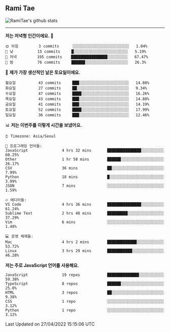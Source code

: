 ## Rami Tae

![RamiTae's github stats](https://github-readme-stats.vercel.app/api?username=RamiTae&show_icons=true&theme=tokyonight)

---
<!--START_SECTION:waka-->
**저는 저녁형 인간이에요. 🦉** 

```text
🌞 아침         3 commits      ░░░░░░░░░░░░░░░░░░░░░░░░░   1.04% 
🌆 낮　         15 commits     █░░░░░░░░░░░░░░░░░░░░░░░░   5.19% 
🌃 저녁         195 commits    ████████████████░░░░░░░░░   67.47% 
🌙 밤　         76 commits     ██████░░░░░░░░░░░░░░░░░░░   26.3%

```
📅 **제가 가장 생산적인 날은 토요일이에요.** 

```text
월요일          43 commits     ███░░░░░░░░░░░░░░░░░░░░░░   14.88% 
화요일          27 commits     ██░░░░░░░░░░░░░░░░░░░░░░░   9.34% 
수요일          47 commits     ████░░░░░░░░░░░░░░░░░░░░░   16.26% 
목요일          43 commits     ███░░░░░░░░░░░░░░░░░░░░░░   14.88% 
금요일          41 commits     ███░░░░░░░░░░░░░░░░░░░░░░   14.19% 
토요일          52 commits     ████░░░░░░░░░░░░░░░░░░░░░   17.99% 
일요일          36 commits     ███░░░░░░░░░░░░░░░░░░░░░░   12.46%

```


📊 **저는 이번주를 이렇게 시간을 보냈어요.** 

```text
⌚︎ Timezone: Asia/Seoul

💬 프로그래밍 언어들: 
JavaScript               4 hrs 32 mins       ███████████████░░░░░░░░░░   60.25% 
Other                    1 hr 58 mins        ██████░░░░░░░░░░░░░░░░░░░   26.17% 
CSV                      36 mins             ██░░░░░░░░░░░░░░░░░░░░░░░   7.99% 
Python                   18 mins             █░░░░░░░░░░░░░░░░░░░░░░░░   3.99% 
JSON                     7 mins              ░░░░░░░░░░░░░░░░░░░░░░░░░   1.59%

🔥 에디터들: 
VS Code                  4 hrs 36 mins       ███████████████░░░░░░░░░░   61.24% 
Sublime Text             2 hrs 48 mins       █████████░░░░░░░░░░░░░░░░   37.29% 
Vim                      6 mins              ░░░░░░░░░░░░░░░░░░░░░░░░░   1.48%

💻 운영 체제들: 
Mac                      4 hrs 2 mins        █████████████░░░░░░░░░░░░   53.72% 
Linux                    3 hrs 29 mins       ███████████░░░░░░░░░░░░░░   46.28%

```

**저는 주로 JavaScript 언어를 사용해요.** 

```text
JavaScript               19 repos            ██████████████░░░░░░░░░░░   59.38% 
TypeScript               8 repos             ██████░░░░░░░░░░░░░░░░░░░   25.0% 
HTML                     3 repos             ██░░░░░░░░░░░░░░░░░░░░░░░   9.38% 
CSS                      1 repo              ░░░░░░░░░░░░░░░░░░░░░░░░░   3.12% 
Python                   1 repo              ░░░░░░░░░░░░░░░░░░░░░░░░░   3.12%

```



 Last Updated on 27/04/2022 15:15:06 UTC
<!--END_SECTION:waka-->
